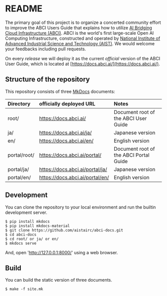 # README

The primary goal of this project is to organize a concerted community effort to improve the ABCI Users Guide that explains how to utilize [AI Bridging Cloud Infrastructure (ABCI)](https://abci.ai/). ABCI is the world's first large-scale Open AI Computing Infrastructure, constructed and operated by [National Institute of Advanced Industrial Science and Technology (AIST)](https://www.aist.go.jp/).  We would welcome your feedbacks including pull requests.

On every *release* we will deploy it as the current *official* version of the ABCI User Guide, which is located at [https://docs.abci.ai/](https://docs.abci.ai/).

## Structure of the repository

This repository consists of three [MkDocs](https://www.mkdocs.org/) documents:

| Directory | officially deployed URL | Notes |
|:--|:--|:--|
| root/ | https://docs.abci.ai/    | Document root of the ABCI User Guide |
| ja/   | https://docs.abci.ai/ja/ | Japanese version |
| en/   | https://docs.abci.ai/en/ | English version |
| portal/root/ | https://docs.abci.ai/portal/    | Document root of the ABCI Portal Guide |
| portal/ja/   | https://docs.abci.ai/portal/ja/ | Japanese version |
| portal/en/   | https://docs.abci.ai/portal/en/ | English version |

## Development

You can clone the repository to your local environment and run the builtin development server.

```
$ pip install mkdocs
$ pip install mkdocs-material
$ git clone https://github.com/aistairc/abci-docs.git
$ cd abci-docs
$ cd root/ or ja/ or en/
$ mkdocs serve
```

And, open 'http://127.0.0.1:8000/' using a web browser.

## Build

You can build the static version of three documents.

```
$ make -f site.mk
```
